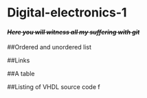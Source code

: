 # Digital-electronics-1
#### *~~Here you will witness all my suffering with git~~*

##Ordered and unordered list

##Links

##A table

##Listing of VHDL source code
f
